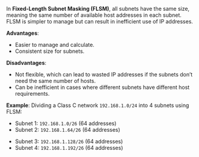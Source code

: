 In **Fixed-Length Subnet Masking (FLSM)**, all subnets have the same size, meaning the same number of available host addresses in each subnet. FLSM is simpler to manage but can result in inefficient use of IP addresses.

**Advantages**:
* Easier to manage and calculate.
* Consistent size for subnets.

**Disadvantages**:
* Not flexible, which can lead to wasted IP addresses if the subnets don’t need the same number of hosts.
* Can be inefficient in cases where different subnets have different host requirements.

**Example**: Dividing a Class C network `192.168.1.0/24` into 4 subnets using FLSM:
- Subnet 1: `192.168.1.0/26` (64 addresses)
- Subnet 2: `192.168.1.64/26` (64 addresses)
* Subnet 3: `192.168.1.128/26` (64 addresses)
* Subnet 4: `192.168.1.192/26` (64 addresses)